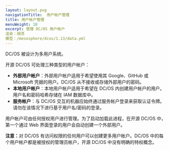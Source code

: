 ```yaml
---
layout: layout.pug
navigationTitle:  用户帐户管理
title: 用户帐户管理
menuWeight: 10
excerpt: 管理 DC/OS 用户帐户
渲染：胡须
模型：/mesosphere/dcos/1.13/data.yml
---
```


<!-- The source repository for this topic is https://github.com/dcos/dcos-docs-site -->

DC/OS 被设计为多用户系统。

开源 DC/OS 可处理三种类型的用户帐户：

* **外部用户帐户**：外部用户帐户适用于希望使用其 Google、GitHub 或 Microsoft 凭据的用户。DC/OS 从不接收或存储外部用户的密码。
* **本地用户帐户**：本地用户帐户适用于希望在 DC/OS 内创建用户帐户的用户。用户名和密码哈希存储在 IAM 数据库中。
* **服务帐户**：与 DC/OS 交互的机器应始终通过服务帐户登录来获取认证令牌。请勿在该情况下进行基于用户名/密码的登录。

用户帐户可由任何授权用户进行管理。为了启动加载此进程，在开源 DC/OS 中，第一个通过 Web 界面登录的用户会自动创建一个外部用户。

<p class="message--note"><strong>注意：</strong>对 DC/OS 有访问权限的任何用户可以创建更多用户帐户。DC/OS 中的每个用户帐户都是被授权的管理员帐户，开源 DC/OS 中没有明确的特权概念。</p>
